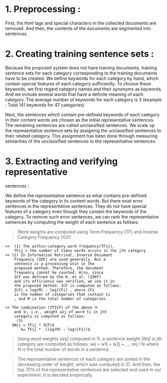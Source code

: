 

# 1. Preprocessing :

First, the html tags and special characters in the
collected documents are removed. And then, the
contents of the documents are segmented into
sentences. 


# 2. Creating training sentence sets :

Because the proposed system does not have
training documents, training sentence sets for
each category corresponding to the training
documents have to be created. We define
keywords for each category by hand, which
contain special features of each category
sufficiently. To choose these keywords, we first
regard category names and their synonyms as
keywords. And we include several words that
have a definite meaning of each category. The
average number of keywords for each category
is 3 (example : Total 141 keywords for 47 categories)

Next, the sentences which contain pre-defined
keywords of each category in their content
words are chosen as the initial representative
sentences. The remaining sentences are called
unclassified sentences. We scale up the
representative sentence sets by assigning the
unclassified sentences to their related category.
This assignment has been done through
measuring similarities of the unclassified
sentences to the representative sentences. 

# 3. Extracting and verifying representative
sentences :

We define the representative sentence as what
contains pre-defined keywords of the category in
its content words. But there exist error sentences
in the representative sentences. They do not
have special features of a category even though
they contain the keywords of the category. To
remove such error sentences, we can rank the
representative sentences by computing the
weight of each sentence as follows:

>  Word weights are computed using Term
Frequency (TF) and Inverse Category Frequency
(ICF) 

    >>  (1) The within-category word frequency(TFij),
        TFij = the number of times words occurs in the jth category 
    >> (2) In Information Retrival, Inverse Document
        Frequency (IDF) are used generally. But a
        sentence is a processing unit in the
        proposed method. Therefore, the document
        frequency cannot be counted. Also, since
        ICF was defined by Cho K. et al. (1997)
        and its efficiency was verified, we use it in
        the proposed method. ICF is computed as follows:
        ICFi = log(M) - log(CFi) , where CFi
        is the number of categories that contain ti
        , and M is the total number of categories.

    >> The combination (TFICF) of the above ①
        and ②, i.e., weight wij of word ti in jth
        category is computed as follows:
         (3)
       $Wij = TFij * ICFi$
           $= TFij *  (log(M) - log(CFi))$


> Using word weights (wij) computed in 1), a
sentence weight (Wij) in jth category are
computed as follows:
wij = w1j + w2j + .... wij / N
where N is the total number of words in a
sentence.

> The representative sentences of each category
are sorted in the decreasing order of weight,
which was computed in 2). And then, the top
70% of the representative sentences are selected
and used in our experiment. It is decided
empirically.
